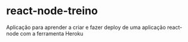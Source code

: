 # react-node-treino

Aplicação para aprender a criar e fazer deploy de uma aplicação react-node com a ferramenta Heroku
